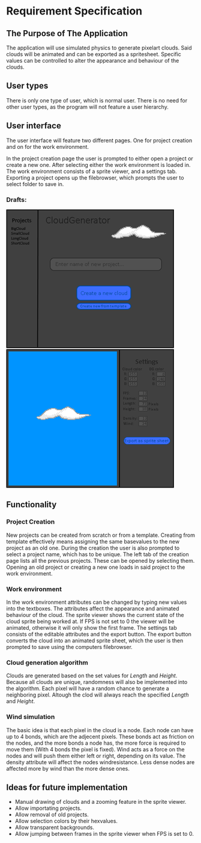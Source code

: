 # Requirement Specification

## The Purpose of The Application
The application will use simulated physics to generate pixelart clouds. Said clouds will be animated and can be exported as a spritesheet. Specific values can be controlled to alter the appearance and behaviour of the clouds.

## User types
There is only one type of user, which is normal user. There is no need for other user types, as the program will not feature a user hierarchy.

## User interface
The user interface will feature two different pages. One for project creation and on for the work environment. 

In the project creation page the user is prompted to either open a project or create a new one. After selecting either the work environment is loaded in.
The work environment consists of a sprite viewer, and a settings tab. Exporting a project opens up the filebrowser, which prompts the user to select folder to save in.
### Drafts:
![Draft of creation page](https://github.com/Pur-Pul/ot-harjoitustyo/blob/master/dokumentaatio/cloudpage1draft.png)
![Draft of work environment](https://github.com/Pur-Pul/ot-harjoitustyo/blob/master/dokumentaatio/cloudpage2draft.png)
## Functionality
### Project Creation
New projects can be created from scratch or from a template. Creating from template effectively means assigning the same basevalues to the new project as an old one. During the creation the user is also prompted to select a project name, which has to be unique. The left tab of the creation page lists all the previous projects. These can be opened by selecting them. Opening an old project or creating a new one loads in said project to the work environment.  

### Work environment
In the work environment attributes can be changed by typing new values into the textboxes. The attributes affect the appearance and animated behaviour of the cloud. The sprite viewer shows the current state of the cloud sprite being worked at. If FPS is not set to 0 the viewer will be animated, otherwise it will only show the first frame. The settings tab consists of the editable attributes and the export button. The export button converts the cloud into an animated sprite sheet, which the user is then prompted to save using the computers filebrowser.

### Cloud generation algorithm
Clouds are generated based on the set values for *Length* and *Height*. Because all clouds are unique, randomness will also be implemented into the algorithm. Each pixel will have a random chance to generate a neighboring pixel. Altough the clod will always reach the specified *Length* and *Height*.

### Wind simulation
The basic idea is that each pixel in the cloud is a node. Each node can have up to 4 bonds, which are the adjecent pixels. These bonds act as friction on the nodes, and the more bonds a node has, the more force is required to move them (With 4 bonds the pixel is fixed). Wind acts as a force on the nodes and will push them either left or right, depending on its value. The density attribute will affect the nodes windresistance. Less dense nodes are affected more by wind than the more dense ones.

## Ideas for future implementation
- Manual drawing of clouds and a zooming feature in the sprite viewer.
- Allow importating projects.
- Allow removal of old projects.
- Allow selection colors by their hexvalues.
- Allow transparent backgrounds.
- Allow jumping between frames in the sprite viewer when FPS is set to 0.
